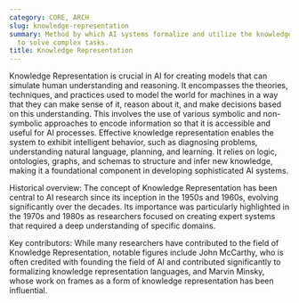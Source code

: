 ```yaml
---
category: CORE, ARCH
slug: knowledge-representation
summary: Method by which AI systems formalize and utilize the knowledge necessary
  to solve complex tasks.
title: Knowledge Representation
---
```


Knowledge Representation is crucial in AI for creating models that can simulate human understanding and reasoning. It encompasses the theories, techniques, and practices used to model the world for machines in a way that they can make sense of it, reason about it, and make decisions based on this understanding. This involves the use of various symbolic and non-symbolic approaches to encode information so that it is accessible and useful for AI processes. Effective knowledge representation enables the system to exhibit intelligent behavior, such as diagnosing problems, understanding natural language, planning, and learning. It relies on logic, ontologies, graphs, and schemas to structure and infer new knowledge, making it a foundational component in developing sophisticated AI systems.

Historical overview: The concept of Knowledge Representation has been central to AI research since its inception in the 1950s and 1960s, evolving significantly over the decades. Its importance was particularly highlighted in the 1970s and 1980s as researchers focused on creating expert systems that required a deep understanding of specific domains.

Key contributors: While many researchers have contributed to the field of Knowledge Representation, notable figures include John McCarthy, who is often credited with founding the field of AI and contributed significantly to formalizing knowledge representation languages, and Marvin Minsky, whose work on frames as a form of knowledge representation has been influential.